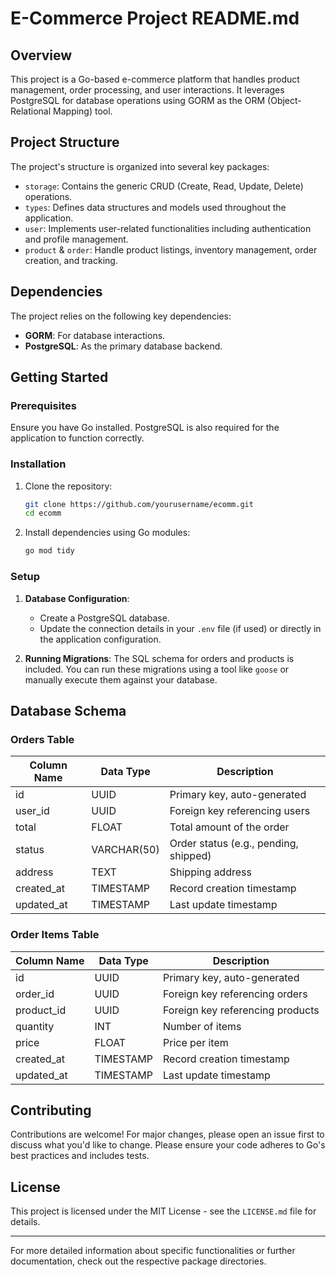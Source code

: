 

# E-Commerce Project README.md

## Overview
This project is a Go-based e-commerce platform that handles product management, order processing, and user interactions. It leverages PostgreSQL for database operations using GORM as the ORM (Object-Relational Mapping) tool.

## Project Structure
The project's structure is organized into several key packages:
- `storage`: Contains the generic CRUD (Create, Read, Update, Delete) operations.
- `types`: Defines data structures and models used throughout the application.
- `user`: Implements user-related functionalities including authentication and profile management.
- `product` & `order`: Handle product listings, inventory management, order creation, and tracking.

## Dependencies
The project relies on the following key dependencies:
- **GORM**: For database interactions.
- **PostgreSQL**: As the primary database backend.

## Getting Started

### Prerequisites
Ensure you have Go installed. PostgreSQL is also required for the application to function correctly.

### Installation
1. Clone the repository:
   ```bash
   git clone https://github.com/yourusername/ecomm.git
   cd ecomm
   ```
2. Install dependencies using Go modules:
   ```bash
   go mod tidy
   ```

### Setup
1. **Database Configuration**:
   - Create a PostgreSQL database.
   - Update the connection details in your `.env` file (if used) or directly in the application configuration.

2. **Running Migrations**:
   The SQL schema for orders and products is included. You can run these migrations using a tool like `goose` or manually execute them against your database.

## Database Schema

### Orders Table
| Column Name       | Data Type          | Description                     |
|-------------------|--------------------|---------------------------------|
| id                | UUID               | Primary key, auto-generated     |
| user_id           | UUID               | Foreign key referencing users  |
| total             | FLOAT              | Total amount of the order      |
| status            | VARCHAR(50)        | Order status (e.g., pending, shipped) |
| address           | TEXT               | Shipping address               |
| created_at        | TIMESTAMP          | Record creation timestamp       |
| updated_at        | TIMESTAMP          | Last update timestamp          |

### Order Items Table
| Column Name       | Data Type          | Description                     |
|-------------------|--------------------|---------------------------------|
| id                | UUID               | Primary key, auto-generated     |
| order_id          | UUID               | Foreign key referencing orders  |
| product_id        | UUID               | Foreign key referencing products|
| quantity          | INT                | Number of items                 |
| price             | FLOAT              | Price per item                  |
| created_at        | TIMESTAMP          | Record creation timestamp       |
| updated_at        | TIMESTAMP          | Last update timestamp          |

## Contributing
Contributions are welcome! For major changes, please open an issue first to discuss what you'd like to change. Please ensure your code adheres to Go's best practices and includes tests.

## License
This project is licensed under the MIT License - see the `LICENSE.md` file for details.

---

For more detailed information about specific functionalities or further documentation, check out the respective package directories.